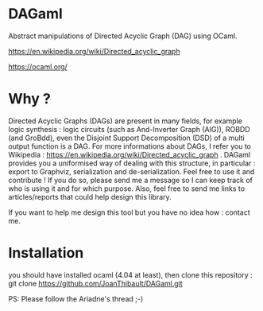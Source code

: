# DAGaml
Abstract manipulations of Directed Acyclic Graph (DAG) using OCaml.

https://en.wikipedia.org/wiki/Directed_acyclic_graph

https://ocaml.org/


# Why ?
Directed Acyclic Graphs (DAGs) are present in many fields, for example logic synthesis : logic circuits (such as And-Inverter Graph (AIG)), ROBDD (and GroBdd), even the Disjoint Support Decomposition (DSD) of a multi output function is a DAG.
For more informations about DAGs, I refer you to Wikipedia : https://en.wikipedia.org/wiki/Directed_acyclic_graph .
DAGaml provides you a uniformised way of dealing with this structure, in particular : export to Graphviz, serialization and de-serialization.
Feel free to use it and contribute !
If you do so, please send me a message so I can keep track of who is using it and for which purpose.
Also, feel free to send me links to articles/reports that could help design this library.

If you want to help me design this tool but you have no idea how : contact me.

# Installation
you should have installed ocaml (4.04 at least), then clone this repository : git clone https://github.com/JoanThibault/DAGaml.git



PS: Please follow the Ariadne's thread ;-)
